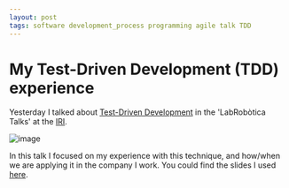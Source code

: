 ```yaml
---
layout: post
tags: software development_process programming agile talk TDD
---
```


# My Test-Driven Development (TDD) experience

Yesterday I talked about [Test-Driven Development](http://en.wikipedia.org/wiki/Test-driven_development) in the 'LabRobòtica Talks' at the [IRI](http://www.iri.upc.edu).

![image](https://user-images.githubusercontent.com/1392333/153741742-8624a5a5-a5a4-4c64-a760-1d19d3d45af5.png)

In this talk I focused on my experience with this technique, and how/when we are applying it in the company I work. You could find the slides I used [here](https://drive.google.com/file/d/0ByovaZlEMcTJS1M1WjRkQm5zcXc/view?usp=sharing&resourcekey=0-FEo5F7Uh4jOxy25RownYZQ). 
